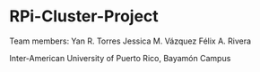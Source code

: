 # RPi-Cluster-Project

Team members:
Yan R. Torres
Jessica M. Vázquez
Félix A. Rivera

Inter-American University of Puerto Rico, Bayamón Campus

